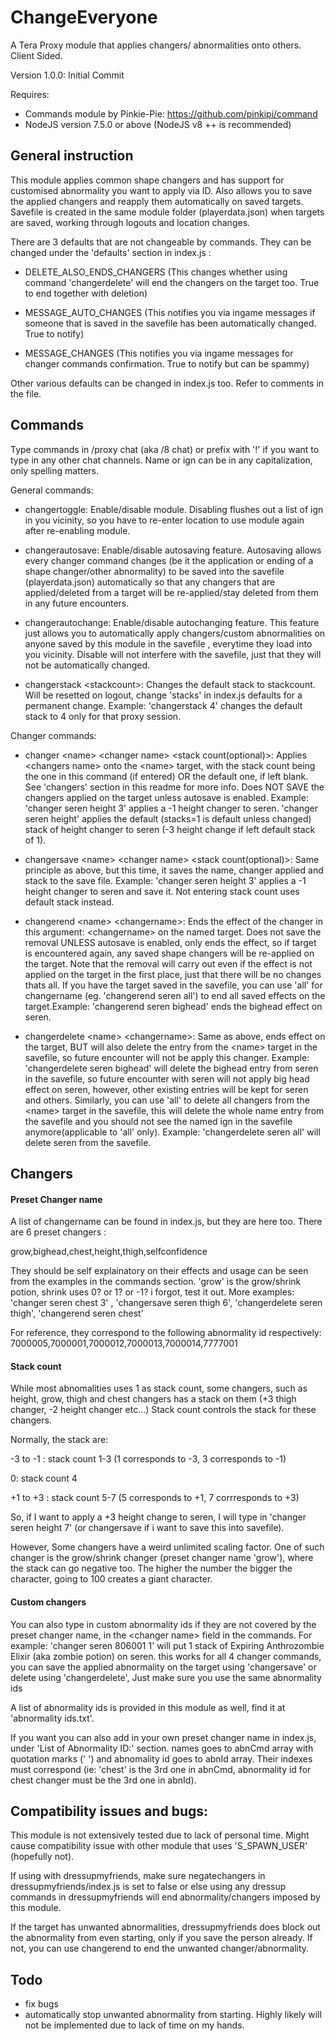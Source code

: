 # ChangeEveryone
A Tera Proxy module that applies changers/ abnormalities onto others. Client Sided.

Version 1.0.0: Initial Commit

Requires:
- Commands module by Pinkie-Pie: https://github.com/pinkipi/command
- NodeJS version 7.5.0 or above (NodeJS v8 ++ is recommended)

## General instruction
This module applies common shape changers and has support for customised abnormality you want to apply via ID. Also allows you to save the applied changers and reapply them automatically on saved targets. Savefile is created in the same module folder (playerdata.json) when targets are saved, working through logouts and location changes.

There are 3 defaults that are not changeable by commands. They can be changed under the 'defaults' section in index.js :
- DELETE_ALSO_ENDS_CHANGERS (This changes whether using command 'changerdelete' will end the changers on the target too. True to end together with deletion)

- MESSAGE_AUTO_CHANGES		  (This notifies you via ingame messages if someone that is saved in the savefile has been automatically changed. True to notify)

- MESSAGE_CHANGES     			(This notifies you via ingame messages for changer commands confirmation. True to notify but can be spammy)

Other various defaults can be changed in index.js too. Refer to comments in the file.

## Commands
Type commands in /proxy chat (aka /8 chat) or prefix with '!' if you want to type in any other chat channels. Name or ign can be in any capitalization, only spelling matters.

General commands:
- changertoggle: Enable/disable module. Disabling flushes out a list of ign in you vicinity, so you have to re-enter location to use module again after re-enabling module.

- changerautosave: Enable/disable autosaving feature. Autosaving allows every changer command changes (be it the application or ending of a shape changer/other abnormality) to be saved into the savefile (playerdata.json) automatically so that any changers that are applied/deleted from a target will be re-applied/stay deleted from them in any future encounters. 

- changerautochange: Enable/disable autochanging feature. This feature just allows you to automatically apply changers/custom abnormalities on anyone saved by this module in the savefile , everytime they load into you vicinity. Disable will not interfere with the savefile, just that they will not be automatically changed.

- changerstack \<stackcount>: Changes the default stack to stackcount. Will be resetted on logout, change 'stacks' in index.js defaults for a permanent change. Example: 'changerstack 4' changes the default stack to 4 only for that proxy session.

Changer commands:
- changer \<name> \<changer name> <stack count(optional)>: Applies \<changers name> onto the \<name> target, with the stack count being the one in this command (if entered) OR the default one, if left blank. See 'changers' section in this readme for more info. Does NOT SAVE the changers applied on the target unless autosave is enabled. Example: 'changer seren height 3' applies a -1 height changer to seren. 'changer seren height' applies the default (stacks=1 is default unless changed) stack of height changer to seren (-3 height change if left default stack of 1). 

- changersave \<name> \<changer name> <stack count(optional)>: Same principle as above, but this time, it saves the name, changer applied and stack to the save file.  Example: 'changer seren height 3' applies a -1 height changer to seren and save it. Not entering stack count uses default stack instead.

- changerend \<name> \<changername>: Ends the effect of the changer in this argument: \<changername> on the named target. Does not save the removal UNLESS autosave is enabled, only ends the effect, so if target is encountered again, any saved shape changers will be re-applied on the target. Note that the removal will carry out even if the effect is not applied on the target in the first place, just that there will be no changes thats all. If you have the target saved in the savefile, you can use 'all' for changername (eg. 'changerend seren all') to end all saved effects on the target.Example: 'changerend seren bighead' ends the bighead effect on seren. 

- changerdelete \<name> \<changername>: Same as above, ends effect on the target, BUT will also delete the entry from the \<name> target in the savefile, so future encounter will not be apply this changer. Example: 'changerdelete seren bighead' will delete the bighead entry from seren in the savefile, so future encounter with seren will not apply big head effect on seren, however, other existing entries will be kept for seren and others. Similarly, you can use 'all' to delete all changers from the \<name> target in the savefile, this will delete the whole name entry from the savefile and you should not see the named ign in the savefile anymore(applicable to 'all' only). Example: 'changerdelete seren all' will delete seren from the savefile.

## Changers
#### Preset Changer name
A list of changername can be found in index.js, but they are here too. There are 6 preset changers :

grow,bighead,chest,height,thigh,selfconfidence

They should be self explainatory on their effects and usage can be seen from the examples in the commands section. 'grow' is the grow/shrink potion, shrink uses 0? or 1? or -1? i forgot, test it out. More examples: 'changer seren chest 3' , 'changersave seren thigh 6',  'changerdelete seren thigh', 'changerend seren chest' 

For reference, they correspond to the following abnormality id respectively: 7000005,7000001,7000012,7000013,7000014,7777001

#### Stack count
While most abnomalities uses 1 as stack count, some changers, such as height, grow, thigh and chest changers has a stack on them (+3 thigh changer, -2 height changer etc...) Stack count controls the stack for these changers.

Normally, the stack are:

-3 to -1 : stack count 1-3 (1 corresponds to -3, 3 corresponds to -1)

0: stack count 4

+1 to +3 : stack count 5-7 (5 corresponds to +1, 7 corrresponds to +3)

So, if I want to apply a +3 height change to seren, I will type in 'changer seren height 7' (or changersave if i want to save this into savefile).

However, Some changers have a weird unlimited scaling factor. One of such changer is the grow/shrink changer (preset changer name 'grow'), where the stack can go negative too. The higher the number the bigger the character, going to 100 creates a giant character.

#### Custom changers
You can also type in custom abnormality ids if they are not covered by the preset changer name, in the \<changer name> field in the commands. For example: 'changer seren 806001 1' will put 1 stack of Expiring Anthrozombie Elixir (aka zombie potion) on seren. this works for all 4 changer commands, you can save the applied abnormality on the target using 'changersave' or delete using 'changerdelete', Just make sure you use the same abnormality ids

A list of abnormality ids is provided in this module as well, find it at 'abnormality ids.txt'.

If you want you can also add in your own preset changer name in index.js, under 'List of Abnormality ID:' section. names goes to abnCmd array with quotation marks (' ') and abnomality id goes to abnId array. Their indexes must correspond (ie: 'chest' is the 3rd one in abnCmd, abnormality id for chest changer must be the 3rd one in abnId).

## Compatibility issues and bugs:
This module is not extensively tested due to lack of personal time. Might cause compatibility issue with other module that uses 'S_SPAWN_USER' (hopefully not). 

If using with dressupmyfriends, make sure negatechangers in dressupmyfriends/index.js is set to false or else using any dressup commands in dressupmyfriends will end abnormality/changers imposed by this module.

If the target has unwanted abnormalities, dressupmyfriends does block out the abnormality from even starting, only if you save the person already. If not, you can use changerend to end the unwanted changer/abnormality.

## Todo
- fix bugs
- automatically stop unwanted abnormality from starting. Highly likely will not be implemented due to lack of time on my hands.
